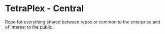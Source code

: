 # TetraPlex - Central
Repo for everything shared between repos or common to the enterprise and of interest to the public.
